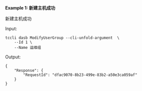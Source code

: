 **Example 1: 新建主机成功**

新建主机成功

Input: 

```
tccli dasb ModifyUserGroup --cli-unfold-argument  \
    --Id 1 \
    --Name 运维组
```

Output: 
```
{
    "Response": {
        "RequestId": "dfac9070-8b23-499e-83b2-a50e3ca059af"
    }
}
```

